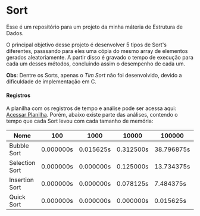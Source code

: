 # Sort
Esse é um repositório para um projeto da minha máteria de Estrutura de Dados.

O principal objetivo desse projeto é desenvolver 5 tipos de Sort's diferentes, passsando para eles uma cópia do mesmo array de elementos gerados aleatoriamente. A partir disso é gravado o tempo de execução para cada um desses métodos, concluindo assim o desempenho de cada um.

**Obs**: Dentre os Sorts, apenas o *Tim Sort* não foi desenvolvido, devido a dificuldade de implementação em C.

#### Registros

A planilha com os registros de tempo e análise pode ser acessa aqui: [Acessar Planilha](https://docs.google.com/spreadsheets/d/1rduPTL7Xy8Fappm62YN7jalKRQCrMBkTPB-dpRe2-P8/edit?usp=sharing). Porém, abaixo existe parte das análises, contendo o tempo que cada Sort levou com cada tamanho de memória:

|Nome       |100|1000|10000|100000|1000000|
|-----------|---|----|-----|------|-------|
|Bubble Sort| 0.000000s | 0.015625s | 0.312500s | 38.796875s | Infinite |
|Selection Sort| 0.000000s | 0.000000s | 0.125000s | 13.734375s | Infinite |
|Insertion Sort| 0.000000s | 0.000000s | 0.078125s | 7.484375s | Infinite |
|Quick Sort| 0.000000s | 0.000000s | 0.000000s | 0.015625s | 0.171875s |
